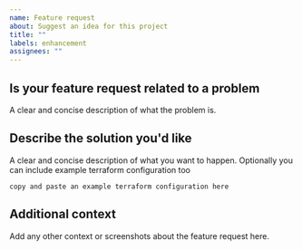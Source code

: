 ```yaml
---
name: Feature request
about: Suggest an idea for this project
title: ""
labels: enhancement
assignees: ""
---
```


## Is your feature request related to a problem

A clear and concise description of what the problem is.

## Describe the solution you'd like

A clear and concise description of what you want to happen. Optionally you can include example terraform configuration too

```hcl
copy and paste an example terraform configuration here
```

## Additional context

Add any other context or screenshots about the feature request here.
